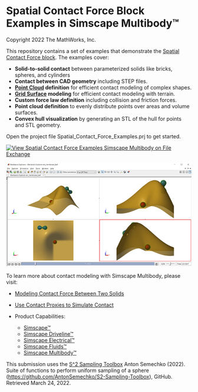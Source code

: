 # **Spatial Contact Force Block Examples in Simscape Multibody&trade;**
Copyright 2022 The MathWorks, Inc.

This repository contains a set of examples that demonstrate the 
[Spatial Contact Force block](https://www.mathworks.com/help/physmod/sm/ref/spatialcontactforce.html).
The examples cover:
* **Solid-to-solid contact** between parameterized solids like bricks, spheres, and cylinders
* **Contact between CAD geometry** including STEP files.
* **[Point Cloud](https://www.mathworks.com/help/physmod/sm/ref/pointcloud.html) definition** for efficient contact modeling of complex shapes.
* **[Grid Surface](https://www.mathworks.com/help/physmod/sm/ref/gridsurface.html) modeling** for efficient contact modeling with terrain.
* **Custom force law definition** including collision and friction forces.
* **Point cloud definition** to evenly distribute points over areas and volume surfaces.
* **Convex hull visualization** by generating an STL of the hull for points and STL geometry.

Open the project file Spatial_Contact_Force_Examples.prj to get started.

[![View Spatial Contact Force Examples Simscape Multibody on File Exchange](https://www.mathworks.com/matlabcentral/images/matlab-file-exchange.svg)](https://www.mathworks.com/matlabcentral/fileexchange/109680-spatial-contact-force-examples-simscape-multibody)

![](Models/Mesh_Grid/Overview/html/sm_membrane_ball_mechExpAnim_membr1.png)

To learn more about contact modeling with Simscape Multibody, please visit:
* [Modeling Contact Force Between Two Solids](https://www.mathworks.com/help/physmod/sm/ug/modeling-contact-force-between-two-solids.html)
* [Use Contact Proxies to Simulate Contact](https://www.mathworks.com/help/physmod/sm/ug/use-contact-proxies.html)

* Product Capabilities:
   * [Simscape&trade;](https://www.mathworks.com/products/simscape.html)
   * [Simscape Driveline&trade;](https://www.mathworks.com/products/simscape-driveline.html)
   * [Simscape Electrical&trade;](https://www.mathworks.com/products/simscape-electrical.html)
   * [Simscape Fluids&trade;](https://www.mathworks.com/products/simscape-fluids.html)
   * [Simscape Multibody&trade;](https://www.mathworks.com/products/simscape-multibody.html)

This submission uses the [S^2 Sampling Toolbox](https://www.mathworks.com/matlabcentral/fileexchange/37004-suite-of-functions-to-perform-uniform-sampling-of-a-sphere)
Anton Semechko (2022). Suite of functions to perform uniform sampling of a sphere (https://github.com/AntonSemechko/S2-Sampling-Toolbox), GitHub. Retrieved March 24, 2022.